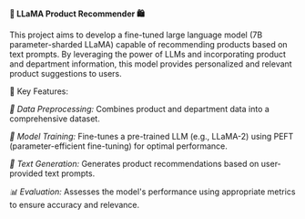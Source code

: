 **🦙 LLaMA Product Recommender 🛍️**

This project aims to develop a fine-tuned large language model (7B parameter-sharded LLaMA) capable of recommending products based on text prompts. By leveraging the power of LLMs and incorporating product and department information, this model provides personalized and relevant product suggestions to users.

🌟 Key Features:

*🔄 Data Preprocessing:*
Combines product and department data into a comprehensive dataset.

*🎯 Model Training:*
Fine-tunes a pre-trained LLM (e.g., LLaMA-2) using PEFT (parameter-efficient fine-tuning) for optimal performance.

*💬 Text Generation:*
Generates product recommendations based on user-provided text prompts.

*📊 Evaluation:*
Assesses the model's performance using appropriate metrics to ensure accuracy and relevance.
